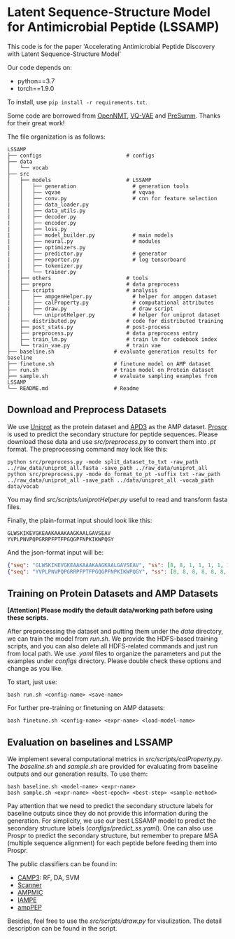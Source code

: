 # Latent Sequence-Structure Model for Antimicrobial Peptide (LSSAMP)

This code is for the paper 'Accelerating Antimicrobial Peptide Discovery with Latent Sequence-Structure Model'

Our code depends on:
* python==3.7
* torch==1.9.0

To install, use ` pip install -r requirements.txt `.

Some code are borrowed from [OpenNMT](https://opennmt.net/), [VQ-VAE](https://github.com/nadavbh12/VQ-VAE) and [PreSumm](https://github.com/nlpyang/PreSumm). Thanks for their great work!

The file organization is as follows:

```
LSSAMP
├── configs                           # configs
├── data                             
│   └── vocab
├── src                                 
│   ├── models                        # LSSAMP
│   │   ├── generation                  # generation tools  
│   │   ├── vqvae                       # vqvae           
│   │   ├── conv.py                     # cnn for feature selection
|   │   ├── data_loader.py                
|   │   ├── data_utils.py
|   │   ├── decoder.py          
|   │   ├── encoder.py
|   │   ├── loss.py
|   │   ├── model_builder.py            # main models
|   │   ├── neural.py                   # modules
|   │   ├── optimizers.py
|   │   ├── predictor.py                # generator
|   │   ├── reporter.py                 # log tensorboard
|   │   ├── tokenizer.py                  
|   │   └── trainer.py    
│   ├── others                        # tools
│   ├── prepro                        # data preprocess
│   ├── scripts                       # analysis
│   │   ├── ampgenHelper.py             # helper for ampgen dataset
|   │   ├── calProperty.py              # computational attributes
|   │   ├── draw.py                     # draw script
|   │   └── uniprotHelper.py            # helper for uniprot dataset
│   ├── distributed.py                # code for distributed training
│   ├── post_stats.py                 # post-process
│   ├── preprocess.py                 # data preprocess entry
│   ├── train_lm.py                   # train lm for codebook index
│   └── train_vae.py                  # train vae
├── baseline.sh                   # evaluate generation results for baseline
├── finetune.sh                   # finetune model on AMP dataset
├── run.sh                        # train model on Protein dataset        
├── sample.sh                     # evaluate sampling examples from LSSAMP                                       
└── README.md                     # Readme
```  



## Download and Preprocess Datasets

We use [Uniprot](https://www.uniprot.org) as the protein dataset and [APD3](https://aps.unmc.edu) as the AMP dataset.
[Prospr](https://github.com/dellacortelab/prospr/tree/prospr1) is used to predict the secondary structure for peptide sequences.
Please download these data and use *src/preprocess.py* to convert them into *.pt* format.
The preprocessing command may look like this:

```shell
python src/preprocess.py -mode split_dataset_to_txt -raw_path ../raw_data/uniprot_all.fasta -save_path ../raw_data/uniprot_all
python src/preprocess.py -mode do_format_to_pt -suffix txt -raw_path ../raw_data/uniprot_all -save_path ../data/uniprot_all -vocab_path data/vocab

```

You may find *src/scripts/uniprotHelper.py* useful to read and transform fasta files.

Finally, the plain-format input should look like this:
```text
GLWSKIKEVGKEAAKAAAKAAGKAALGAVSEAV
YVPLPNVPQPGRRPFPTFPGQGPFNPKIKWPQGY
```

And the json-format input will be:
```json
{"seq": "GLWSKIKEVGKEAAKAAAKAAGKAALGAVSEAV", "ss": [8, 8, 1, 1, 1, 1, 1, 1, 1, 1, 1, 1, 1, 1, 1, 1, 1, 1, 1, 1, 1, 1, 1, 1, 1, 1, 1, 1, 1, 1, 1, 1, 8]}
{"seq": "YVPLPNVPQPGRRPFPTFPGQGPFNPKIKWPQGY", "ss": [8, 8, 8, 8, 8, 8, 8, 8, 8, 6, 6, 8, 8, 8, 8, 8, 8, 8, 8, 8, 8, 8, 8, 8, 8, 8, 8, 8, 8, 8, 8, 8, 8, 8]}
```


## Training on Protein Datasets and AMP Datasets

**[Attention] Please modify the default data/working path before using these scripts.**

After preprocessing the dataset and putting them under the *data* directory, we can train the model from *run.sh*.
We provide the HDFS-based training scripts, and you can also delete all HDFS-related commands and just run from local path.
We use *.yaml* files to organize the parameters and put the examples under *configs* directory. Please double check these options and change as you like.

To start, just use:

```shell
bash run.sh <config-name> <save-name>
```

For further pre-training or finetuning on AMP datasets:
```shell
bash finetune.sh <config-name> <expr-name> <load-model-name>
```

## Evaluation on baselines and LSSAMP

We implement several computational metrics in *src/scripts/calProperty.py*. The *baseline.sh* and *sample.sh* are provided for evaluating from baseline outputs and our generation results. To use them:
```shell
bash baseline.sh <model-name> <expr-name>
bash sample.sh <expr-name> <best-epoch> <best-step> <sample-method>
```
Pay attention that we need to predict the secondary structure labels for baseline outputs since they do not provide this information during the generation. For simplicity, we use our best LSSAMP model to predict the secondary structure labels (*configs/predict_ss.yaml*). One can also use Prospr to predict the secondary structure, but remember to prepare MSA (multiple sequence alignment) for each peptide before feeding them into Prospr.

The public classifiers can be found in:
* [CAMP3](http://www.camp3.bicnirrh.res.in/prediction.php): RF, DA, SVM
* [Scanner](https://www.dveltri.com/ascan/v2/ascan.html)
* [AMPMIC](https://github.com/zswitten/Antimicrobial-Peptides)
* [IAMPE](http://cbb1.ut.ac.ir/AMPClassifier/Index)
* [ampPEP](https://github.com/tlawrence3/amPEPpy)

Besides, feel free to use the *src/scripts/draw.py* for visulization. The detail description can be found in the script.
